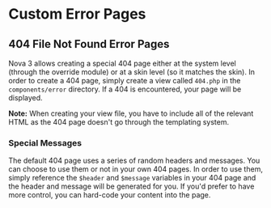 # Custom Error Pages

## 404 File Not Found Error Pages

Nova 3 allows creating a special 404 page either at the system level (through the override module) or at a skin level (so it matches the skin). In order to create a 404 page, simply create a view called `404.php` in the `components/error` directory. If a 404 is encountered, your page will be displayed.

__Note:__ When creating your view file, you have to include all of the relevant HTML as the 404 page doesn't go through the templating system.

### Special Messages

The default 404 page uses a series of random headers and messages. You can choose to use them or not in your own 404 pages. In order to use them, simply reference the `$header` and `$message` variables in your 404 page and the header and message will be generated for you. If you'd prefer to have more control, you can hard-code your content into the page.